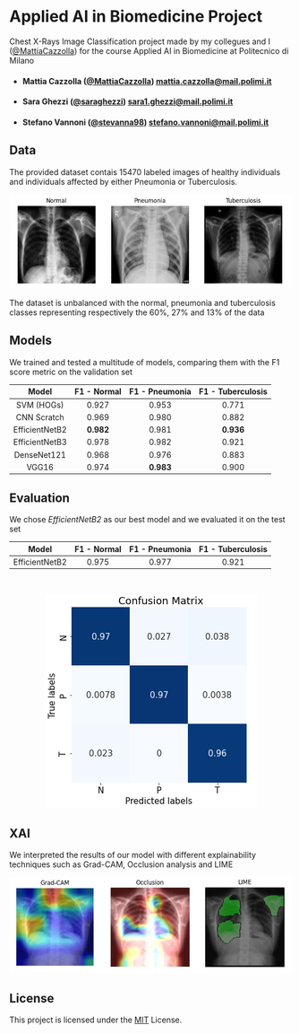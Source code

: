 # Applied AI in Biomedicine Project
Chest X-Rays Image Classification project made by my collegues and I ([@MattiaCazzolla](https://github.com/MattiaCazzolla)) for the course Applied AI in Biomedicine at Politecnico di Milano
- ####  Mattia Cazzolla  ([@MattiaCazzolla](https://github.com/MattiaCazzolla)) mattia.cazzolla@mail.polimi.it
- ####  Sara Ghezzi ([@saraghezzi](https://github.com/saraghezzi)) sara1.ghezzi@mail.polimi.it
- ####  Stefano Vannoni ([@stevanna98](https://github.com/stevanna98)) stefano.vannoni@mail.polimi.it

## Data
The provided dataset contais 15470 labeled images of healthy individuals and individuals affected by either Pneumonia or Tuberculosis.

<p align="center">
<img src="/imgs/classes.jpeg" alt="">
</p>

The dataset is unbalanced with the normal, pneumonia and tuberculosis classes representing respectively the 60%, 27% and 13% of the data

## Models

We trained and tested a multitude of models, comparing them with the F1 score metric on the validation set
<br>
<div align="center">

| Model | F1 - Normal | F1 - Pneumonia | F1 - Tuberculosis | 
|:-----------:|:----------------------:|:--:|:--:|
| SVM (HOGs)     | 0.927 | 0.953 | 0.771 |
| CNN Scratch    | 0.969 | 0.980 | 0.882 |
| EfficientNetB2 | **0.982** | 0.981 | **0.936** |
| EfficientNetB3 | 0.978 | 0.982 | 0.921 |
| DenseNet121    | 0.968 | 0.976 | 0.883 |
| VGG16          | 0.974 | **0.983** | 0.900 |
  
</div>
  
## Evaluation

We chose *EfficientNetB2* as our best model and we evaluated it on the test set
<br>
<div align="center">
  
| Model | F1 - Normal | F1 - Pneumonia | F1 - Tuberculosis | 
|:-----------:|:----------------------:|:--:|:--:|
| EfficientNetB2 | 0.975 | 0.977 | 0.921 |
  
</div>
<br>

<p align="center">
<img src="/imgs/cm.png" alt="">
</p>

## XAI
We interpreted the results of our model with different explainability techniques such as Grad-CAM, Occlusion analysis and LIME

<p align="center">
<img src="/imgs/xai.jpeg" alt="">
</p>

## License
This project is licensed under the [MIT](LICENSE) License.
